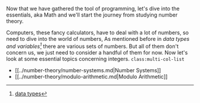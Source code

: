 Now that we have gathered the tool of programming, let's dive into the essentials, aka Math and we'll start the journey from studying number theory.

Computers, these fancy calculators, have to deal with a lot of numbers, so need to dive into the world of numbers, As mentioned before in _data types and variables[^1]_ there are various sets of numbers. But all of them don't concern us, we just need to consider a handful of them for now. Now let's look at some essential topics concerning integers.
`class:multi-col-list`

- [[../number-theory/number-systems.md|Number Systems]]
- [[../number-theory/modulo-arithmetic.md|Modulo Arithmetic]]

[^1]: [data types](data-types-vars.md)